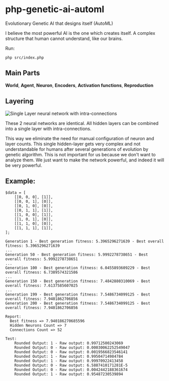 # php-genetic-ai-automl
Evolutionary Genetic AI that designs itself (AutoML)

I believe the most powerful AI is the one which creates itself. A complex structure that human cannot understand, like our brains. 

Run:
```
php src/index.php
```

## Main Parts
**World**, **Agent**, **Neuron**, **Encoders**, **Activation functions**, **Reproduction**

## Layering

![Single Layer neural network with intra-connections](https://github.com/mahdyfo/php-genetic-ai-automl/blob/main/neural_layerings.jpg?raw=true)

These 2 neural networks are identical. All hidden layers can be combined into a single layer with intra-connections.

This way we eliminate the need for manual configuration of neuron and layer counts. This single hidden-layer gets very complex and not understandable for humans after several generations of evolution by genetic algorithm. This is not important for us because we don't want to analyze them. We just want to make the network powerful, and indeed it will be very powerful.

## Example:

```
$data = [
    [[0, 0, 0], [1]],
    [[0, 0, 1], [0]],
    [[0, 1, 0], [0]],
    [[0, 1, 1], [1]],
    [[1, 0, 0], [1]],
    [[1, 0, 1], [0]],
    [[1, 1, 0], [0]],
    [[1, 1, 1], [1]],
];

Generation 1 - Best generation fitness: 5.3965296271639 - Best overall fitness: 5.3965296271639
...
Generation 50 - Best generation fitness: 5.9992278738651 - Best overall fitness: 5.9992278738651
...
Generation 100 - Best generation fitness: 6.0455893609229 - Best overall fitness: 6.7389574321586
...
Generation 150 - Best generation fitness: 7.4842880310069 - Best overall fitness: 7.6137585607025
...
Generation 199 - Best generation fitness: 7.5486734099125 - Best overall fitness: 7.9401862706856
Generation 200 - Best generation fitness: 7.5486734099125 - Best overall fitness: 7.9401862706856

Report:
  Best fitness => 7.940186270685596
  Hidden Neurons Count => 7
  Connections Count => 52
  
Test:
    Rounded Output: 1 - Raw output: 0.99712500243069
    Rounded Output: 0 - Raw output: 0.00030062252549047
    Rounded Output: 0 - Raw output: 0.0019566823546141
    Rounded Output: 1 - Raw output: 0.99504714984784
    Rounded Output: 1 - Raw output: 0.99970922413458
    Rounded Output: 0 - Raw output: 6.5887410171281E-5
    Rounded Output: 0 - Raw output: 0.0042442188361674
    Rounded Output: 1 - Raw output: 0.95487230539894
```
